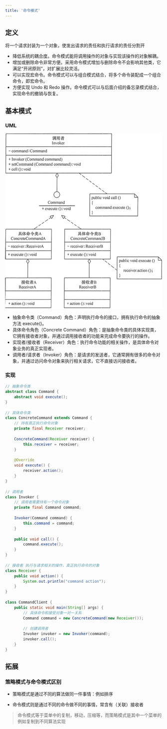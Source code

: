 ```yaml
---
title: '命令模式'
---
```


## 定义

将一个请求封装为一个对象，使发出请求的责任和执行请求的责任分割开

* 降低系统的耦合度。命令模式能将调用操作的对象与实现该操作的对象解耦。
* 增加或删除命令非常方便。采用命令模式增加与删除命令不会影响其他类，它满足“开闭原则”，对扩展比较灵活。
* 可以实现宏命令。命令模式可以与组合模式结合，将多个命令装配成一个组合命令，即宏命令。
* 方便实现 Undo 和 Redo 操作。命令模式可以与后面介绍的备忘录模式结合，实现命令的撤销与恢复。

## 基本模式

### UML
![](../../../resources/pattern/1Q11611335E4434.gif)

* 抽象命令类（Command）角色：声明执行命令的接口，拥有执行命令的抽象方法 execute()。
* 具体命令角色（Concrete    Command）角色：是抽象命令类的具体实现类，它拥有接收者对象，并通过调用接收者的功能来完成命令要执行的操作。
* 实现者/接收者（Receiver）角色：执行命令功能的相关操作，是具体命令对象业务的真正实现者。
* 调用者/请求者（Invoker）角色：是请求的发送者，它通常拥有很多的命令对象，并通过访问命令对象来执行相关请求，它不直接访问接收者。

### 实现

```java
// 抽象命令类
abstract class Command {
    abstract void execute();
}

// 具体命令类
class ConcreteCommand extends Command {
    // 持有真正执行命令对象
    private final Receiver receiver;

    ConcreteCommand(Receiver receiver) {
        this.receiver = receiver;
    }

    @Override
    void execute() {
        receiver.action();
    }
}

// 调用者
class Invoker {
    // 调用者需要持有一个命令对象
    private final Command command;

    Invoker(Command command) {
        this.command = command;
    }

    public void call() {
        command.execute();
    }
}

// 接收者 执行与请求相关的操作，真正执行命令的对象
class Receiver {
    public void action() {
        System.out.println("command action");
    }
}

class CommandClient {
    public static void main(String[] args) {
        // 具体命令和接受对象一对一关系
        Command command = new ConcreteCommand(new Receiver());

        // 创建调用者
        Invoker invoker = new Invoker(command);
        invoker.call();
    }
}
```

## 拓展

### 策略模式与命令模式区别

* 策略模式是通过不同的算法做同一件事情：例如排序

* 命令模式则是通过不同的命令做不同的事情，常含有（关联）接收者

> 命令模式等于菜单中的复制，移动，压缩等，而策略模式是其中一个菜单的例如复制到不同算法实现